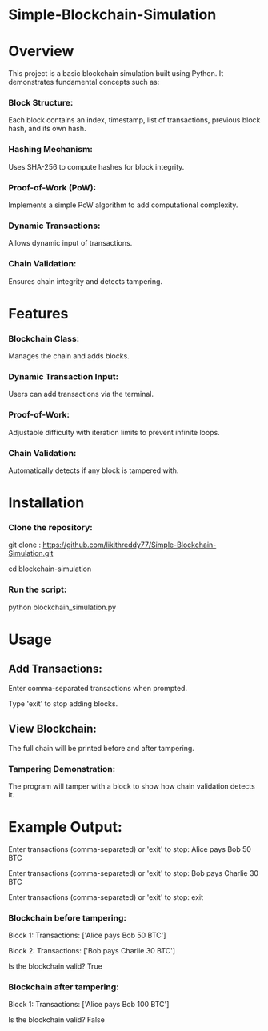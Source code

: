 # Simple-Blockchain-Simulation

# Overview

This project is a basic blockchain simulation built using Python. It demonstrates fundamental concepts such as:

### Block Structure:
Each block contains an index, timestamp, list of transactions, previous block hash, and its own hash.

### Hashing Mechanism:
Uses SHA-256 to compute hashes for block integrity.

### Proof-of-Work (PoW):
Implements a simple PoW algorithm to add computational complexity.

### Dynamic Transactions: 
Allows dynamic input of transactions.

### Chain Validation:
Ensures chain integrity and detects tampering.

# Features

### Blockchain Class: 
Manages the chain and adds blocks.

### Dynamic Transaction Input: 
Users can add transactions via the terminal.

### Proof-of-Work:
Adjustable difficulty with iteration limits to prevent infinite loops.

### Chain Validation:
Automatically detects if any block is tampered with.

# Installation

### Clone the repository:

git clone : https://github.com/likithreddy77/Simple-Blockchain-Simulation.git

cd blockchain-simulation

### Run the script:

python blockchain_simulation.py

# Usage

## Add Transactions:

Enter comma-separated transactions when prompted.

Type 'exit' to stop adding blocks.

## View Blockchain:

The full chain will be printed before and after tampering.

### Tampering Demonstration:

The program will tamper with a block to show how chain validation detects it.

# Example Output:

Enter transactions (comma-separated) or 'exit' to stop: Alice pays Bob 50 BTC

Enter transactions (comma-separated) or 'exit' to stop: Bob pays Charlie 30 BTC

Enter transactions (comma-separated) or 'exit' to stop: exit

### Blockchain before tampering:
Block 1: Transactions: ['Alice pays Bob 50 BTC']

Block 2: Transactions: ['Bob pays Charlie 30 BTC']

Is the blockchain valid? True

### Blockchain after tampering:
Block 1: Transactions: ['Alice pays Bob 100 BTC']

Is the blockchain valid? False
